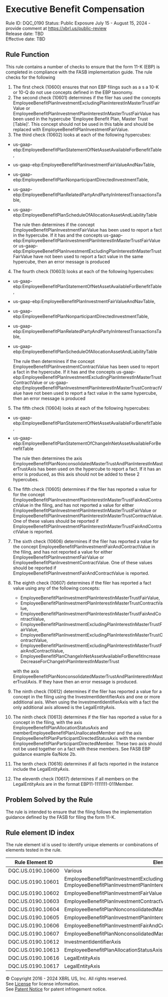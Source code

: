 # Executive Benefit Compensation
Rule ID: DQC_0190
Status: Public Exposure July 15 - August 15, 2024 - provide comment at https://xbrl.us/public-review  
Release date: TBD  
Effective date: TBD  
  
## Rule Function
This rule contains a number of checks to ensure that the form 11-K (EBP) is completed in compliance with the FASB implementation guide.  The rule checks for the following
  
1. The first check (10600) ensures that non EBP filings such as a s a 10-K or 10-Q do not use concepts defined in the EBP taxonomy.
2. The second check (10601) determines if the filer has used the concepts EmployeeBenefitPlanInvestmentExcludingPlanInterestInMasterTrustFairValue or EmployeeBenefitPlanInvestmentPlanInterestInMasterTrustFairValue has been used in the hypercube 'Employee Benefit Plan, Master Trust [Table]'. This concept should not be used in this table and should be replaced with EmployeeBenefitPlanInvestmentFairValue.
3. The third check (10602) looks at each of the  following hypercubes:
  - us-gaap-ebp:EmployeeBenefitPlanStatementOfNetAssetAvailableForBenefitTable, 
  - us-gaap-ebp:EmployeeBenefitPlanInvestmentFairValueAndNavTable, 
  - us-gaap-ebp:EmployeeBenefitPlanNonparticipantDirectedInvestmentTable, 
  - us-gaap-ebp:EmployeeBenefitPlanRelatedPartyAndPartyInInterestTransactionsTable,  
  - us-gaap-ebp:EmployeeBenefitPlanScheduleOfAllocationAssetAndLiabilityTable
  
    The rule then determines if the concept EmployeeBenefitPlanInvestmentFairValue has been used to report a fact in the hypercube. If it has and the concepts us-gaap-ebp:EmployeeBenefitPlanInvestmentPlanInterestInMasterTrustFairValue or us-gaap-ebp:EmployeeBenefitPlanInvestmentExcludingPlanInterestInMasterTrustFairValue have not been used to report a fact value in the same hypercube, then an error message is produced
4. The fourth check (10603) looks at each of the  following hypercubes:
  - us-gaap-ebp:EmployeeBenefitPlanStatementOfNetAssetAvailableForBenefitTable, 
  - us-gaap-ebp:EmployeeBenefitPlanInvestmentFairValueAndNavTable, 
  - us-gaap-ebp:EmployeeBenefitPlanNonparticipantDirectedInvestmentTable, 
  - us-gaap-ebp:EmployeeBenefitPlanRelatedPartyAndPartyInInterestTransactionsTable,  
  - us-gaap-ebp:EmployeeBenefitPlanScheduleOfAllocationAssetAndLiabilityTable
  
    The rule then determines if the concept EmployeeBenefitPlanInvestmentContractValue has been used to report a fact in the hypercube. If it has and the concepts us-gaap-ebp:EmployeeBenefitPlanInvestmentExcludingPlanInterestInMasterTrustContractValue or us-gaap-ebp:EmployeeBenefitPlanInvestmentPlanInterestInMasterTrustContractValue have not been used to report a fact value in the same hypercube, then an error message is produced

5. The fifth check (10604) looks at each of the  following hypercubes:
  - us-gaap-ebp:EmployeeBenefitPlanStatementOfNetAssetAvailableForBenefitTable, 
  - us-gaap-ebp:EmployeeBenefitPlanStatementOfChangeInNetAssetAvailableForBenefitTable
  
    The rule then determines the axis EmployeeBenefitPlanNonconsolidatedMasterTrustAndPlanInterestInMasterTrustAxis has been used on the hypercube to report a fact. If it has an error is produced, as this axis should not be added to these 2 hypercubes.

6. The fifth check (10605) determines if the filer has reported a value for  for the concept EmployeeBenefitPlanInvestmentPlanInterestInMasterTrustFairAndContractValue in the filing, and has not reported a value for either EmployeeBenefitPlanInvestmentPlanInterestInMasterTrustFairValue or EmployeeBenefitPlanInvestmentPlanInterestInMasterTrustContractValue.  One of these values should be reported if EmployeeBenefitPlanInvestmentPlanInterestInMasterTrustFairAndContractValue is reported.
7. The sixth check (10606) determines if the filer has reported a value for the concept EmployeeBenefitPlanInvestmentFairAndContractValue in the filing, and has not reported a value for either EmployeeBenefitPlanInvestmentFairValue or EmployeeBenefitPlanInvestmentContractValue.  One of these values should be reported if EmployeeBenefitPlanInvestmentFairAndContractValue is reported.
8. The eighth check (10607) determines if the filer has reported a fact value using any of the following concepts:
    - EmployeeBenefitPlanInvestmentPlanInterestInMasterTrustFairValue,
    - EmployeeBenefitPlanInvestmentPlanInterestInMasterTrustContractValue,
    - EmployeeBenefitPlanInvestmentPlanInterestInMasterTrustFairAndContractValue, 
    - EmployeeBenefitPlanInvestmentExcludingPlanInterestInMasterTrustFairValue, 
    - EmployeeBenefitPlanInvestmentExcludingPlanInterestInMasterTrustContractValue, 
    - EmployeeBenefitPlanInvestmentExcludingPlanInterestInMasterTrustFairAndContractValue, 
    - EmployeeBenefitPlanChangeInNetAssetAvailableForBenefitIncreaseDecreaseForChangeInPlanInterestInMasterTrust
   
   with the axis EmployeeBenefitPlanNonconsolidatedMasterTrustAndPlanInterestInMasterTrustAxis. If they have then an error message is produced.

9. The ninth check (10612) determines if the filer has reported a value for a concept in the filing using the InvestmentIdentifierAxis and one or more additional axis. When using the InvestmentIdentifierAxis with a fact the only additional axis allowed is the LegalEntityAxis.
10. The ninth check (10613) determines if the filer has reported a value for a concept in the filing, with the axis EmployeeBenefitPlanAllocationStatusAxis and memberEmployeeBenefitPlanUnallocatedMember and the axis EmployeeBenefitPlanParticipantDirectedStatusAxis with the member EmployeeBenefitPlanParticipantDirectedMember. These two axis should not be used together on a fact with these members. See FASB EBP guidance example 6a/Note 2b.
11. The tenth check (10616) determines if all facts reported in the instance include the LegalEntityAxis. 
12. The eleventh check (10617) determines if all members on the LegalEntityAxis are in the format  EBP11-1111111-011Member.
   
## Problem Solved by the Rule
The rule is intended to ensure that the filing follows the implementation guidance defined by the FASB for filing the form 11-K.


## Rule element ID index  
The rule element id is used to identify unique elements or combinations of elements tested in the rule.

|Rule Element ID|Element|
|--- |--- |
| DQC.US.0190.10600 |Various|
| DQC.US.0190.10601 |EmployeeBenefitPlanInvestmentExcludingPlanInterestInMasterTrustFairValue, EmployeeBenefitPlanInvestmentPlanInterestInMasterTrustFairValue|
| DQC.US.0190.10602 |EmployeeBenefitPlanInvestmentFairValue|
| DQC.US.0190.10603 |EmployeeBenefitPlanInvestmentContractValue|
| DQC.US.0190.10604 |EmployeeBenefitPlanNonconsolidatedMasterTrustAndPlanInterestInMasterTrustAxis|
| DQC.US.0190.10605 |EmployeeBenefitPlanInvestmentPlanInterestInMasterTrustFairAndContractValue|
| DQC.US.0190.10606 |EmployeeBenefitPlanInvestmentFairAndContractValue|
| DQC.US.0190.10607 |EmployeeBenefitPlanNonconsolidatedMasterTrustAndPlanInterestInMasterTrustAxis|
| DQC.US.0190.10612 |InvestmentIdentifierAxis|
| DQC.US.0190.10613 |EmployeeBenefitPlanAllocationStatusAxis|
| DQC.US.0190.10616 |LegalEntityAxis|
| DQC.US.0190.10617 |LegalEntityAxis|



© Copyright 2016 - 2024 XBRL US, Inc. All rights reserved.   
See [License](https://xbrl.us/dqc-license) for license information.  
See [Patent Notice](https://xbrl.us/dqc-patent) for patent infringement notice.  
